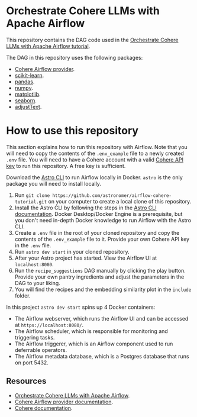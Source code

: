 Orchestrate Cohere LLMs with Apache Airflow
===========================================

This repository contains the DAG code used in the [Orchestrate Cohere LLMs with Apache Airflow tutorial](https://docs.astronomer.io/learn/airflow-cohere). 

The DAG in this repository uses the following packages:

- [Cohere Airflow provider](https://airflow.apache.org/docs/apache-airflow-providers-openai/stable/index.html).
- [scikit-learn](https://scikit-learn.org/stable/).
- [pandas](https://pandas.pydata.org/).
- [numpy](https://numpy.org/).
- [matplotlib](https://matplotlib.org/).
- [seaborn](https://seaborn.pydata.org/).
- [adjustText](https://github.com/Phlya/adjustText).

# How to use this repository

This section explains how to run this repository with Airflow. Note that you will need to copy the contents of the `.env_example` file to a newly created `.env` file. You will need to have a Cohere account with a valid [Cohere API key](https://dashboard.cohere.com/api-keys) to run this repository. A free key is sufficient.

Download the [Astro CLI](https://docs.astronomer.io/astro/cli/install-cli) to run Airflow locally in Docker. `astro` is the only package you will need to install locally.

1. Run `git clone https://github.com/astronomer/airflow-cohere-tutorial.git` on your computer to create a local clone of this repository.
2. Install the Astro CLI by following the steps in the [Astro CLI documentation](https://docs.astronomer.io/astro/cli/install-cli). Docker Desktop/Docker Engine is a prerequisite, but you don't need in-depth Docker knowledge to run Airflow with the Astro CLI.
3. Create a `.env` file in the root of your cloned repository and copy the contents of the `.env_example` file to it. Provide your own Cohere API key in the `.env` file.
4. Run `astro dev start` in your cloned repository.
5. After your Astro project has started. View the Airflow UI at `localhost:8080`.
6. Run the `recipe_suggestions` DAG manually by clicking the play button. Provide your own pantry ingredients and adjust the parameters in the DAG to your liking.
7. You will find the recipes and the embedding similarity plot in the `include` folder.

In this project `astro dev start` spins up 4 Docker containers:

- The Airflow webserver, which runs the Airflow UI and can be accessed at `https://localhost:8080/`.
- The Airflow scheduler, which is responsible for monitoring and triggering tasks.
- The Airflow triggerer, which is an Airflow component used to run deferrable operators.
- The Airflow metadata database, which is a Postgres database that runs on port 5432.

## Resources

- [Orchestrate Cohere LLMs with Apache Airflow](https://docs.astronomer.io/learn/airflow-cohere).
- [Cohere Airflow provider documentation](https://airflow.apache.org/docs/apache-airflow-providers-cohere/stable/index.html).
- [Cohere documentation](https://docs.cohere.com/docs).